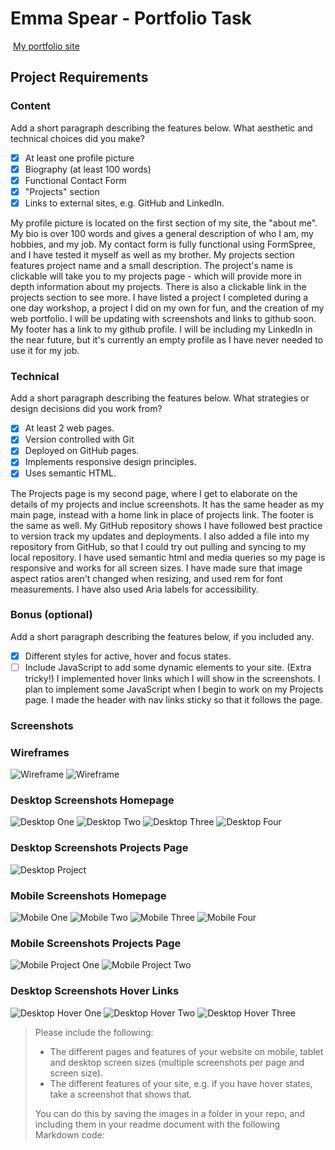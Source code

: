 #  Emma Spear - Portfolio Task
​
[My portfolio site](https://elspear.github.io/)
​
## Project Requirements

### Content
 Add a short paragraph describing the features below. What aesthetic and technical choices did you make? 
- [x] At least one profile picture
- [x] Biography (at least 100 words)
- [x] Functional Contact Form
- [x] "Projects" section
- [x] Links to external sites, e.g. GitHub and LinkedIn.

My profile picture is located on the first section of my site, the "about me". My bio is over 100 words and gives a general description of who I am, my hobbies, and my job. My contact form is fully functional using FormSpree, and I have tested it myself as well as my brother. My projects section features project name and a small description. The project's name is clickable will take you to my projects page - which will provide more in depth information about my projects. There is also a clickable link in the projects section to see more. I have listed a project I completed during a one day workshop, a project I did on my own for fun, and the creation of my web portfolio. I will be updating with screenshots and links to github soon. My footer has a link to my github profile. I will be including my LinkedIn in the near future, but it's currently an empty profile as I have never needed to use it for my job. 
​
### Technical
 Add a short paragraph describing the features below. What strategies or design decisions did you work from? 
- [x] At least 2 web pages.
- [x] Version controlled with Git
- [x] Deployed on GitHub pages.
- [x] Implements responsive design principles.
- [x] Uses semantic HTML.

The Projects page is my second page, where I get to elaborate on the details of my projects and inclue screenshots. It has the same header as my main page, instead with a home link in place of projects link. The footer is the same as well. My GitHub repository shows I have followed best practice to version track my updates and deployments. I also added a file into my repository from GitHub, so that I could try out pulling and syncing to my local repository. I have used semantic html and media queries so my page is responsive and works for all screen sizes. I have made sure that image aspect ratios aren't changed when resizing, and used rem for font measurements. I have also used Aria labels for accessibility.

### Bonus (optional)
 Add a short paragraph describing the features below, if you included any. 
- [x] Different styles for active, hover and focus states.
- [ ] Include JavaScript to add some dynamic elements to your site. (Extra tricky!)
I implemented hover links which I will show in the screenshots. I plan to implement some JavaScript when I begin to work on my Projects page. I made the header with nav links sticky so that it follows the page. 
​
### Screenshots
### Wireframes
![Wireframe](./wireframes/wireframe.png)
![Wireframe](./wireframes/wireframe2.png)

### Desktop Screenshots Homepage
![Desktop One](./screenshots/desktopscreenshot1.png)
![Desktop Two](./screenshots/desktopscreenshot2.png)
![Desktop Three](./screenshots/desktopscreenshot3.png)
![Desktop Four](./screenshots/desktopscreenshot4.png)

### Desktop Screenshots Projects Page
![Desktop Project](./screenshots/desktopscreenshotprojectpage.png)

### Mobile Screenshots Homepage
![Mobile One](./screenshots/mobile1.png)
![Mobile Two](./screenshots/mobile2.png)
![Mobile Three](./screenshots/mobile3.png)
![Mobile Four](./screenshots/mobile4.png)

### Mobile Screenshots Projects Page
![Mobile Project One](./screenshots/mobileprojects1.png)
![Mobile Project Two](./screenshots/mobileprojects2.png)

### Desktop Screenshots Hover Links
![Desktop Hover One](./screenshots/Hoverdesktop1.png)
![Desktop Hover Two](./screenshots/Hoverdesktop2.png)
![Desktop Hover Three](./screenshots/Hoverdesktop3.png)


> Please include the following:
> - The different pages and features of your website on mobile, tablet and desktop screen sizes (multiple screenshots per page and screen size).
> - The different features of your site, e.g. if you have hover states, take a screenshot that shows that.  
> 
> You can do this by saving the images in a folder in your repo, and including them in your readme document with the following Markdown code: 

